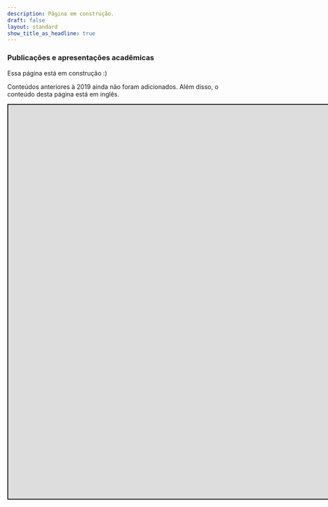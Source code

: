 ```yaml
---
description: Página em construção.
draft: false
layout: standard
show_title_as_headline: true
---
```


<script src="/rmarkdown-libs/fitvids/fitvids.min.js"></script>

### Publicações e apresentações acadêmicas

Essa página está em construção :)

Conteúdos anteriores à 2019 ainda não foram adicionados. Além disso, o conteúdo desta página está em inglês.

<div class="shareagain" style="min-width:300px;margin:1em auto;">
<iframe src="https://beatriz-milz.shinyapps.io/shinyresume/" width="1600" height="900" style="border:2px solid currentColor;" loading="lazy" allowfullscreen></iframe>
<script>fitvids('.shareagain', {players: 'iframe'});</script>
</div>
